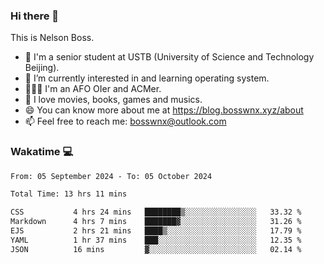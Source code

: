 ### Hi there 👋

<!--
**bosswnx/bosswnx** is a ✨ _special_ ✨ repository because its `README.md` (this file) appears on your GitHub profile.

Here are some ideas to get you started:

- 🔭 I’m currently working on ...
- 🌱 I’m currently learning ...
- 👯 I’m looking to collaborate on ...
- 🤔 I’m looking for help with ...
- 💬 Ask me about ...
- 📫 How to reach me: ...
- 😄 Pronouns: ...
- ⚡ Fun fact: ...
-->

This is Nelson Boss.

- 🏫 I'm a senior student at USTB (University of Science and Technology Beijing).
- 🌱 I’m currently interested in and learning operating system.
- 🧑🏻‍💻 I'm an AFO OIer and ACMer.
- 🥰 I love movies, books, games and musics.
- 😄 You can know more about me at https://blog.bosswnx.xyz/about
- 📫 Feel free to reach me: bosswnx@outlook.com

### Wakatime 💻

<!--START_SECTION:waka-->

```txt
From: 05 September 2024 - To: 05 October 2024

Total Time: 13 hrs 11 mins

CSS           4 hrs 24 mins   ████████▒░░░░░░░░░░░░░░░░   33.32 %
Markdown      4 hrs 7 mins    ███████▓░░░░░░░░░░░░░░░░░   31.26 %
EJS           2 hrs 21 mins   ████▒░░░░░░░░░░░░░░░░░░░░   17.79 %
YAML          1 hr 37 mins    ███░░░░░░░░░░░░░░░░░░░░░░   12.35 %
JSON          16 mins         ▓░░░░░░░░░░░░░░░░░░░░░░░░   02.14 %
```

<!--END_SECTION:waka-->
